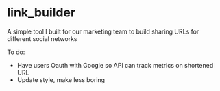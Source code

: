 # link_builder
A simple tool I built for our marketing team to build sharing URLs for different social networks

To do:
<ul>
<li>Have users Oauth with Google so API can track metrics on shortened URL</li>
<li>Update style, make less boring</li>
</ul>
